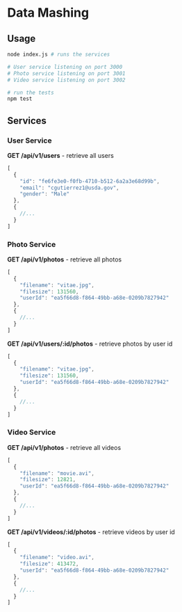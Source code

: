 # Data Mashing

## Usage

```bash
node index.js # runs the services

# User service listening on port 3000
# Photo service listening on port 3001
# Video service listening on port 3002

# run the tests
npm test
```

## Services

### User Service

__GET /api/v1/users__ - retrieve all users

```js
[
  {
    "id": "fe6fe3e0-f0fb-4710-b512-6a2a3e68d99b",
    "email": "cgutierrez1@usda.gov",
    "gender": "Male"
  },
  {
    //...
  }
]
```

### Photo Service

__GET /api/v1/photos__ - retrieve all photos

```js
[
  {
    "filename": "vitae.jpg",
    "filesize": 131560,
    "userId": "ea5f66d8-f864-49bb-a68e-0209b7827942"
  },
  {
    //...
  }
]
```

__GET /api/v1/users/:id/photos__ - retrieve photos by user id
```js
[
  {
    "filename": "vitae.jpg",
    "filesize": 131560,
    "userId": "ea5f66d8-f864-49bb-a68e-0209b7827942"
  },
  {
    //...
  }
]
```

### Video Service

__GET /api/v1/photos__ - retrieve all videos

```js
[
  {
    "filename": "movie.avi",
    "filesize": 12821,
    "userId": "ea5f66d8-f864-49bb-a68e-0209b7827942"
  },
  {
    //...
  }
]
```

__GET /api/v1/videos/:id/photos__ - retrieve videos by user id

```js
[
  {
    "filename": "video.avi",
    "filesize": 413472,
    "userId": "ea5f66d8-f864-49bb-a68e-0209b7827942"
  },
  {
    //...
  }
]
```